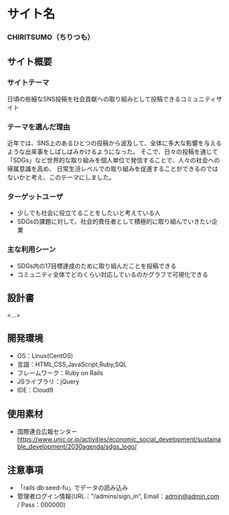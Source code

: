 # サイト名
### CHIRITSUMO（ちりつも）

## サイト概要
### サイトテーマ
日頃の些細なSNS投稿を社会貢献への取り組みとして投稿できるコミュニティサイト

### テーマを選んだ理由
近年では、SNS上のあるひとつの投稿から波及して、全体に多大な影響を与えるような出来事をしばしばみかけるようになった。
そこで、日々の投稿を通じて「SDGs」など世界的な取り組みを個人単位で発信することで、人々の社会への帰属意識を高め、
日常生活レベルでの取り組みを促進することができるのではないかと考え、このテーマにしました。

### ターゲットユーザ
- 少しでも社会に役立てることをしたいと考えている人
- SDGsの課題に対して、社会的責任者として積極的に取り組んでいきたい企業

### 主な利用シーン
- SDGs内の17目標達成のために取り組んだことを投稿できる
- コミュニティ全体でどのくらい対応しているのかグラフで可視化できる

## 設計書
<...>

## 開発環境
- OS：Linux(CentOS)
- 言語：HTML,CSS,JavaScript,Ruby,SQL
- フレームワーク：Ruby on Rails
- JSライブラリ：jQuery
- IDE：Cloud9

## 使用素材
<!--- 外部サービスの画像素材・音声素材を使用した場合は、必ずサービス名とURLを明記してください。-->
<!--- 使用しない場合は、使用素材の項目をREADMEから削除してください。-->
- 国際連合広報センター
  https://www.unic.or.jp/activities/economic_social_development/sustainable_development/2030agenda/sdgs_logo/



## 注意事項
- 「rails db:seed-fu」でデータの読み込み
- 管理者ログイン情報(URL："/admins/sign_in", Email：admin@admin.com / Pass：000000)